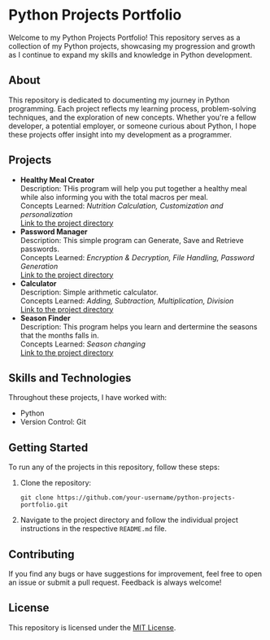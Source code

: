 <h1>Python Projects Portfolio</h1>

<p>Welcome to my Python Projects Portfolio! This repository serves as a collection of my Python projects, showcasing my progression and growth as I continue to expand my skills and knowledge in Python development.</p>

<h2>About</h2>

<p>This repository is dedicated to documenting my journey in Python programming. Each project reflects my learning process, problem-solving techniques, and the exploration of new concepts. Whether you're a fellow developer, a potential employer, or someone curious about Python, I hope these projects offer insight into my development as a programmer.</p>

<h2>Projects</h2>

<ul>
  <li>
    <strong>Healthy Meal Creator</strong><br>
    Description: THis program will help you put together a healthy meal while also informing you with the total macros per meal.<br>
    Concepts Learned: <em>Nutrition Calculation, Customization and personalization</em><br>
    <a href="meal_creator.py">Link to the project directory</a>
  </li>
  <li>
    <strong>Password Manager</strong><br>
    Description: This simple program can Generate, Save and Retrieve passwords.<br>
    Concepts Learned: <em>Encryption & Decryption, File Handling, Password Generation </em><br>
    <a href="Password manager.py">Link to the project directory</a>
  </li>
   <li>
    <strong>Calculator</strong><br>
    Description: Simple arithmetic calculator.<br>
    Concepts Learned: <em>Adding, Subtraction, Multiplication, Division</em><br>
    <a href="Calculator.py">Link to the project directory</a>
  </li>
   <li>
    <strong>Season Finder</strong><br>
    Description: This program helps you learn and dertermine the seasons that the months falls in.<br>
    Concepts Learned: <em>Season changing </em><br>
    <a href="Season finder.py">Link to the project directory</a>
  </li>
</ul>

<h2>Skills and Technologies</h2>

<p>Throughout these projects, I have worked with:</p>
<ul>
  <li>Python </li>
  <li>Version Control: Git</li>
</ul>

<h2>Getting Started</h2>

<p>To run any of the projects in this repository, follow these steps:</p>
<ol>
  <li>Clone the repository:</li>
  <pre><code>git clone https://github.com/your-username/python-projects-portfolio.git</code></pre>
  <li>Navigate to the project directory and follow the individual project instructions in the respective <code>README.md</code> file.</li>
</ol>

<h2>Contributing</h2>

<p>If you find any bugs or have suggestions for improvement, feel free to open an issue or submit a pull request. Feedback is always welcome!</p>

<h2>License</h2>

<p>This repository is licensed under the <a href="LICENSE">MIT License</a>.</p>
